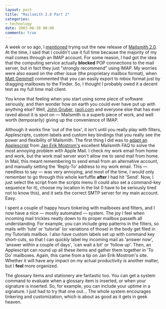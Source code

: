 ```yaml
---
layout: post
title: "Mailsmith 2.0 Part 2"
categories:
- technology
date: 2003-06-30 00:00
comments: true
---
```


<p>A week or so ago, I <a href="http://www.rousette.org.uk/blog/archives/mailsmith-20/">mentioned</a> trying out the new release of <a href="http://www.barebones.com/products/mailsmith/">Mailsmith 2.0</a>. At the time, I said that I couldn't use it full time because the majority of my mail comes through an IMAP account. For some reason, I had got the idea that the computing service actually <strong>blocked</strong> POP connections to the mail server, but in fact they just "strongly recommend" using IMAP. My worries were also eased on the other issue (the proprietary mailbox format), when <a href="http://www.scotlandsoftware.com/blog/" title="Irate Scotsman">Matt Gemmell</a> commented that you can easily export to mbox format just by dragging mailboxes to the Finder. So, I thought I probably owed it a decent test as my full time mail client.</p>

<p>You know that feeling when you start using some piece of software seriously, and then wonder how on earth you could ever have put up with anything else? Well, <a href="http://daringfireball.net/2003/06/you_have_new_mail.html">John Gruber</a>, <a href="http://www.raoli.com/archives/2003/06/000101.php">raoli.com</a> and everyone else that has ever raved about it is spot on &mdash; Mailsmith is a superb piece of work, and well worth (temporarily) giving up the convenience of IMAP.</p>

<p>Although it works fine 'out of the box', it isn't until you really play with filters, Applescripts, custom labels and custom key bindings that you really see the power and flexibility of Mailsmith. The first thing I did was to <a href="http://www.mostrom.pp.se/info/ms/scripts/scr0025.html">adapt an Applescript</a> from <a href="http://www.mostrom.pp.se/info/ms/index.html">Jan Erik Mostrom's</a> excellent Mailsmith FAQ to solve the most annoying problem with Apple Mail. I check my work email from home and work, but the work mail server won't allow me to send mail from home. In Mail, this meant remembering to send email from an alternative account, and manually setting the 'Reply-To' address to my work email. This &mdash; needless to say &mdash; was very annoying, and most of the time, I would only remember to go through this whole kerfuffle <strong>after</strong> I had hit 'Send'. Now, I just select the script from the scripts menu (I could also set a command-key sequence for it), choose my location in the list (I have to be seriously tired not to know this), and it sets the correct SMTP server for my main account. Easy.</p>

<p>I spent a couple of happy hours tinkering with mailboxes and filters, and I now have a nice &mdash; mostly automated &mdash; system. The joy I feel when incoming mail trickles neatly down to its proper mailbox passeth all understanding. For example, you can include grep patterns in the filters, so mails with 'tute' or 'tutorial' (or variations of those) in the body get filed in my Tutorials mailbox. I also have custom labels set up with command key short-cuts, so that I can quickly label my incoming mail as 'answer now', 'answer within a couple of days', 'can wait a bit' or 'follow up'. Then, an Applescript can round up all these items and gather them together in 'To Do' mailboxes. Again, this came from a tip on Jan Erik Mostrom's site. Whether it will have any impact on my actual productivity is another matter, but I <strong>feel</strong> more organized.</p>

<p>The glossary items and stationery are fantastic too. You can get a system command to evaluate when a glossary item is inserted, or when your signature is inserted. So, for example, you can include your uptime in a signature. I just had to try that one out... The whole system encourages tinkering and customization, which is about as good as it gets in geek heaven.</p>
